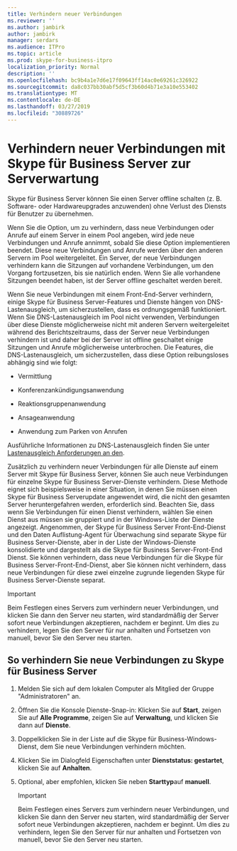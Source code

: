 ```yaml
---
title: Verhindern neuer Verbindungen
ms.reviewer: ''
ms.author: jambirk
author: jambirk
manager: serdars
ms.audience: ITPro
ms.topic: article
ms.prod: skype-for-business-itpro
localization_priority: Normal
description: ''
ms.openlocfilehash: bc9b4a1e7d6e17f09643ff14ac0e69261c326922
ms.sourcegitcommit: da8c037bb30abf5d5cf3b60d4b71e3a10e553402
ms.translationtype: MT
ms.contentlocale: de-DE
ms.lasthandoff: 03/27/2019
ms.locfileid: "30889726"
---
```

# <a name="preventing-new-connections-to-skype-for-business-server-for-server-maintenance"></a>Verhindern neuer Verbindungen mit Skype für Business Server zur Serverwartung


Skype für Business Server können Sie einen Server offline schalten (z. B. Software- oder Hardwareupgrades anzuwenden) ohne Verlust des Diensts für Benutzer zu übernehmen.

Wenn Sie die Option, um zu verhindern, dass neue Verbindungen oder Anrufe auf einem Server in einem Pool angeben, wird jede neue Verbindungen und Anrufe annimmt, sobald Sie diese Option implementieren beendet. Diese neue Verbindungen und Anrufe werden über den anderen Servern im Pool weitergeleitet. Ein Server, der neue Verbindungen verhindern kann die Sitzungen auf vorhandene Verbindungen, um den Vorgang fortzusetzen, bis sie natürlich enden. Wenn Sie alle vorhandene Sitzungen beendet haben, ist der Server offline geschaltet werden bereit.

Wenn Sie neue Verbindungen mit einem Front-End-Server verhindern, einige Skype für Business Server-Features und Dienste hängen von DNS-Lastenausgleich, um sicherzustellen, dass es ordnungsgemäß funktioniert. Wenn Sie DNS-Lastenausgleich im Pool nicht verwenden, Verbindungen über diese Dienste möglicherweise nicht mit anderen Servern weitergeleitet während des Berichtszeitraums, dass der Server neue Verbindungen verhindern ist und daher bei der Server ist offline geschaltet einige Sitzungen und Anrufe möglicherweise unterbrochen. Die Features, die DNS-Lastenausgleich, um sicherzustellen, dass diese Option reibungsloses abhängig sind wie folgt:

  - Vermittlung

  - Konferenzankündigungsanwendung

  - Reaktionsgruppenanwendung

  - Ansageanwendung

  - Anwendung zum Parken von Anrufen

Ausführliche Informationen zu DNS-Lastenausgleich finden Sie unter [Lastenausgleich Anforderungen an den](../../plan-your-deployment/network-requirements/load-balancing.md).

Zusätzlich zu verhindern neuer Verbindungen für alle Dienste auf einem Server mit Skype für Business Server, können Sie auch neue Verbindungen für einzelne Skype für Business Server-Dienste verhindern. Diese Methode eignet sich beispielsweise in einer Situation, in denen Sie müssen einen Skype für Business Serverupdate angewendet wird, die nicht den gesamten Server heruntergefahren werden, erforderlich sind. Beachten Sie, dass wenn Sie Verbindungen für einen Dienst verhindern, wählen Sie einen Dienst aus müssen sie gruppiert und in der Windows-Liste der Dienste angezeigt. Angenommen, der Skype für Business Server Front-End-Dienst und den Daten Auflistung-Agent für Überwachung sind separate Skype für Business Server-Dienste, aber in der Liste der Windows-Dienste konsolidierte und dargestellt als die Skype für Business Server-Front-End Dienst. Sie können verhindern, dass neue Verbindungen für die Skype für Business Server-Front-End-Dienst, aber Sie können nicht verhindern, dass neue Verbindungen für diese zwei einzelne zugrunde liegenden Skype für Business Server-Dienste separat.

> [!IMPORTANT]
> Beim Festlegen eines Servers zum verhindern neuer Verbindungen, und klicken Sie dann den Server neu starten, wird standardmäßig der Server sofort neue Verbindungen akzeptieren, nachdem er beginnt. Um dies zu verhindern, legen Sie den Server für nur anhalten und Fortsetzen von manuell, bevor Sie den Server neu starten.

## <a name="to-prevent-new-connections-to-skype-for-business-server"></a>So verhindern Sie neue Verbindungen zu Skype für Business Server

1.  Melden Sie sich auf dem lokalen Computer als Mitglied der Gruppe "Administratoren" an.

2.  Öffnen Sie die Konsole Dienste-Snap-in: Klicken Sie auf **Start**, zeigen Sie auf **Alle Programme**, zeigen Sie auf **Verwaltung**, und klicken Sie dann auf **Dienste**.

3.  Doppelklicken Sie in der Liste auf die Skype für Business-Windows-Dienst, dem Sie neue Verbindungen verhindern möchten.

4.  Klicken Sie im Dialogfeld Eigenschaften unter **Dienststatus: gestartet**, klicken Sie auf **Anhalten**.

5.  Optional, aber empfohlen, klicken Sie neben **Starttyp**auf **manuell**.
    
    > [!IMPORTANT]
    > Beim Festlegen eines Servers zum verhindern neuer Verbindungen, und klicken Sie dann den Server neu starten, wird standardmäßig der Server sofort neue Verbindungen akzeptieren, nachdem er beginnt. Um dies zu verhindern, legen Sie den Server für nur anhalten und Fortsetzen von manuell, bevor Sie den Server neu starten.
